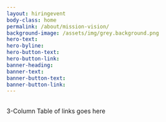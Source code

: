 ```yaml
---
layout: hiringevent
body-class: home
permalink: /about/mission-vision/
background-image: /assets/img/grey.background.png
hero-text: 
hero-byline:
hero-button-text: 
hero-button-link: 
banner-heading: 
banner-text: 
banner-button-text: 
banner-button-link: 
---
```

## 
3-Column Table of links goes here

